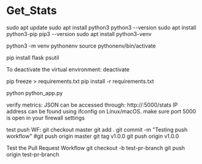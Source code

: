 # Get_Stats

sudo apt update
sudo apt install python3
python3 --version
sudo apt install python3-pip
pip3 --version
sudo apt install python3-venv

python3 -m venv pythonenv
source pythonenv/bin/activate

pip install flask psutil

To deactivate the virtual environment:
deactivate

pip freeze > requirements.txt
pip install -r requirements.txt

python python_app.py 

verify metrics:
JSON can be accessed through: http://<your-local-IP>:5000/stats
IP address can be found using ifconfig on Linux/macOS.
make sure port 5000 is open in your firewall settings


test push WF:
git checkout master
git add .
git commit -m "Testing push workflow"
#git push origin master
git tag v1.0.0
git push origin v1.0.0


Test the Pull Request Workflow 
git checkout -b test-pr-branch
git push origin test-pr-branch



      